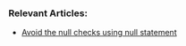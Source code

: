 ### Relevant Articles:
- [Avoid the null checks using null statement](https://www.linkedin.com/pulse/avoid-null-checks-using-statement-jose-adri%C3%A1n-aleman-rojas/)

